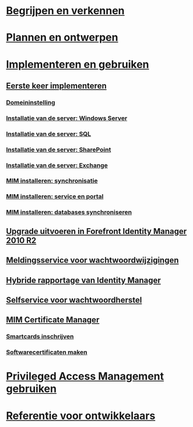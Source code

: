 # [Begrijpen en verkennen](/microsoft-identity-manager/understand-explore/microsoft-identity-manager-2016)
# [Plannen en ontwerpen](/microsoft-identity-manager/plan-design/microsoft-identity-manager-2016-supported-platforms)
# [Implementeren en gebruiken](microsoft-identity-manager-deploy.md)
## [Eerste keer implementeren](microsoft-identity-manager-deploy.md)
### [Domeininstelling](preparing-domain.md)
### [Installatie van de server: Windows Server](prepare-server-ws2012r2.md)
### [Installatie van de server: SQL](prepare-server-sql2014.md)
### [Installatie van de server: SharePoint](prepare-server-sharepoint.md)
### [Installatie van de server: Exchange](prepare-server-exchange.md)
### [MIM installeren: synchronisatie](install-mim-sync.md)
### [MIM installeren: service en portal](install-mim-service-portal.md)
### [MIM installeren: databases synchroniseren](install-mim-sync-ad-service.md)
## [Upgrade uitvoeren in Forefront Identity Manager 2010 R2](microsoft-identity-manager-2016-upgrade-from-fim-2010-R2.md)
## [Meldingsservice voor wachtwoordwijzigingen](deploying-mim-password-change-notification-service-on-domain-controller.md)
## [Hybride rapportage van Identity Manager](working-with-identity-manager-hybrid-reporting.md)
## [Selfservice voor wachtwoordherstel](working-with-self-service-password-reset.md)
## [MIM Certificate Manager](working-with-mim-certificate-manager.md)
### [Smartcards inschrijven](certificate-manager-for-non-administrators.md)
### [Softwarecertificaten maken](certificate-manager-for-software-certificates.md)
# [Privileged Access Management gebruiken](/microsoft-identity-manager/pam/privileged-identity-management-for-active-directory-domain-services)
# [Referentie voor ontwikkelaars](/microsoft-identity-manager/reference/microsoft-identity-manager-2016-developer-reference)


<!--HONumber=Jun16_HO3-->


